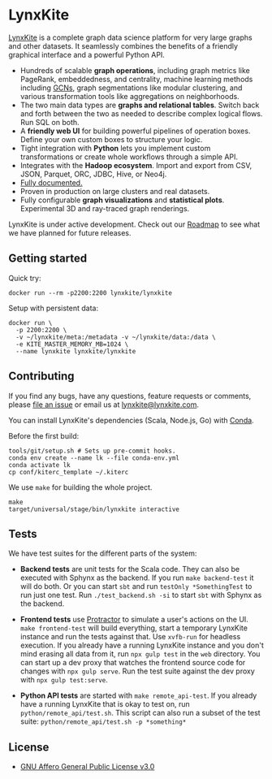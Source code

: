 # LynxKite

[LynxKite](https://lynxkite.com/) is a complete graph data science platform for very large graphs
and other datasets.
It seamlessly combines the benefits of a friendly graphical interface and a powerful Python API.

- Hundreds of scalable **graph operations**, including graph metrics like PageRank, embeddedness,
  and centrality, machine learning methods including
  [GCNs](https://tkipf.github.io/graph-convolutional-networks/), graph segmentations like modular
  clustering, and various transformation tools like aggregations on neighborhoods.
- The two main data types are **graphs and relational tables**. Switch back and forth between the
  two as needed to describe complex logical flows. Run SQL on both.
- A **friendly web UI** for building powerful pipelines of operation boxes. Define your own custom
  boxes to structure your logic.
- Tight integration with **Python** lets you implement custom transformations or create whole
  workflows through a simple API.
- Integrates with the **Hadoop ecosystem**. Import and export from CSV, JSON, Parquet, ORC, JDBC,
  Hive, or Neo4j.
- [Fully documented.](https://lynxkite.com/docs/latest)
- Proven in production on large clusters and real datasets.
- Fully configurable **graph visualizations** and **statistical plots**. Experimental 3D and
  ray-traced graph renderings.

LynxKite is under active development. Check out our [Roadmap](https://lynxkite.com/roadmap) to see
what we have planned for future releases.


## Getting started

Quick try:

```
docker run --rm -p2200:2200 lynxkite/lynxkite
```

Setup with persistent data:

```
docker run \
  -p 2200:2200 \
  -v ~/lynxkite/meta:/metadata -v ~/lynxkite/data:/data \
  -e KITE_MASTER_MEMORY_MB=1024 \
  --name lynxkite lynxkite/lynxkite
```


## Contributing

If you find any bugs, have any questions, feature requests or comments, please
[file an issue](https://github.com/lynxkite/lynxkite/issues/new)
or email us at lynxkite@lynxkite.com.

You can install LynxKite's dependencies (Scala, Node.js, Go) with
[Conda](https://docs.conda.io/en/latest/miniconda.html).

Before the first build:

    tools/git/setup.sh # Sets up pre-commit hooks.
    conda env create --name lk --file conda-env.yml
    conda activate lk
    cp conf/kiterc_template ~/.kiterc

We use `make` for building the whole project.

    make
    target/universal/stage/bin/lynxkite interactive


## Tests

We have test suites for the different parts of the system:

- **Backend tests** are unit tests for the Scala code. They can also be executed with Sphynx as the
  backend. If you run `make backend-test` it will do both. Or you can start `sbt` and run
  `testOnly *SomethingTest` to run just one test. Run `./test_backend.sh -si` to start `sbt` with
  Sphynx as the backend.

- **Frontend tests** use [Protractor](https://www.protractortest.org/) to simulate a user's actions
  on the UI. `make frontend-test` will build everything, start a temporary LynxKite instance and run
  the tests against that. Use `xvfb-run` for headless execution. If you already have a running
  LynxKite instance and you don't mind erasing all data from it, run `npx gulp test` in the `web`
  directory. You can start up a dev proxy that watches the frontend source code for changes with
  `npx gulp serve`. Run the test suite against the dev proxy with `npx gulp test:serve`.

- **Python API tests** are started with `make remote_api-test`. If you already have a running
  LynxKite that is okay to test on, run `python/remote_api/test.sh`. This script can also run a
  subset of the test suite: `python/remote_api/test.sh -p *something*`


## License

- [GNU Affero General Public License v3.0](https://github.com/lynxkite/lynxkite/blob/master/LICENSE)
